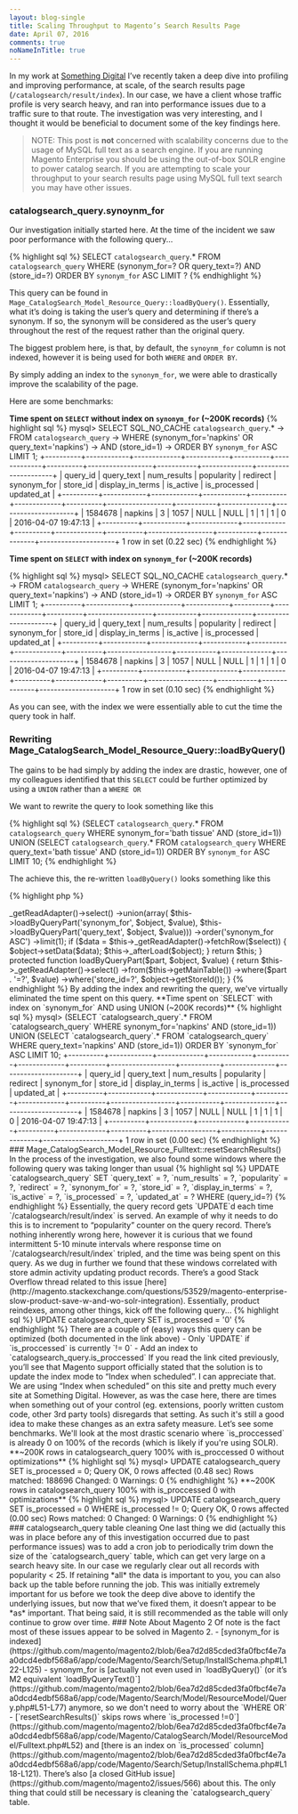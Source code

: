 ```yaml
---
layout: blog-single
title: Scaling Throughput to Magento’s Search Results Page
date: April 07, 2016
comments: true
noNameInTitle: true
---
```


In my work at [Something Digital](http://somethingdigital.com/) I’ve recently taken a deep dive into profiling and improving performance, at scale, of the search results page (`/catalogsearch/result/index`). In our case, we have a client whose traffic profile is very search heavy, and ran into performance issues due to a traffic sure to that route. The investigation was very interesting, and I thought it would be beneficial to document some of the key findings here.

<!-- excerpt_separator -->

> NOTE: This post is **not** concerned with scalability concerns due to the usage of MySQL full text as a search engine. If you are running Magento Enterprise you should be using the out-of-box SOLR engine to power catalog search. If you are attempting to scale your throughput to your search results page using MySQL full text search you may have other issues.

### catalogsearch_query.synoynm_for

Our investigation initially started here. At the time of the incident we saw poor performance with the following query...


{% highlight sql %}
SELECT `catalogsearch_query`.* FROM `catalogsearch_query` WHERE (synonym_for=? OR query_text=?) AND (store_id=?) ORDER BY `synonym_for` ASC LIMIT ?
{% endhighlight %}

This query can be found in `Mage_CatalogSearch_Model_Resource_Query::loadByQuery()`. Essentially, what it’s doing is taking the user’s query and determining if there’s a synonym. If so, the synonym will be considered as the user’s query throughout the rest of the request rather than the original query.

The biggest problem here, is that, by default, the `synoynm_for` column is not indexed, however it is being used for both `WHERE` and `ORDER BY`.

By simply adding an index to the `synonym_for`, we were able to drastically improve the scalability of the page.

Here are some benchmarks:

**Time spent on `SELECT` without index on `synonym_for` (~200K records)**
{% highlight sql %}
mysql> SELECT SQL_NO_CACHE `catalogsearch_query`.*
    -> FROM `catalogsearch_query`
    -> WHERE (synonym_for='napkins' OR query_text='napkins')
    -> AND (store_id=1)
    -> ORDER BY `synonym_for` ASC LIMIT 1;
+----------+------------+-------------+------------+----------+-------------+----------+------------------+-----------+--------------+---------------------+
| query_id | query_text | num_results | popularity | redirect | synonym_for | store_id | display_in_terms | is_active | is_processed | updated_at          |
+----------+------------+-------------+------------+----------+-------------+----------+------------------+-----------+--------------+---------------------+
|  1584678 | napkins    |           3 |       1057 | NULL     | NULL        |        1 |                1 |         1 |            0 | 2016-04-07 19:47:13 |
+----------+------------+-------------+------------+----------+-------------+----------+------------------+-----------+--------------+---------------------+
1 row in set (0.22 sec)
{% endhighlight %}

**Time spent on `SELECT` with index on `synonym_for` (~200K records)**

{% highlight sql %}
mysql> SELECT SQL_NO_CACHE `catalogsearch_query`.*
    -> FROM `catalogsearch_query`
    -> WHERE (synonym_for='napkins' OR query_text='napkins')
    -> AND (store_id=1)
    -> ORDER BY `synonym_for` ASC LIMIT 1;
+----------+------------+-------------+------------+----------+-------------+----------+------------------+-----------+--------------+---------------------+
| query_id | query_text | num_results | popularity | redirect | synonym_for | store_id | display_in_terms | is_active | is_processed | updated_at          |
+----------+------------+-------------+------------+----------+-------------+----------+------------------+-----------+--------------+---------------------+
|  1584678 | napkins    |           3 |       1057 | NULL     | NULL        |        1 |                1 |         1 |            0 | 2016-04-07 19:47:13 |
+----------+------------+-------------+------------+----------+-------------+----------+------------------+-----------+--------------+---------------------+
1 row in set (0.10 sec)
{% endhighlight %}

As you can see, with the index we were essentially able to cut the time the query took in half.

### Rewriting Mage_CatalogSearch_Model_Resource_Query::loadByQuery()

The gains to be had simply by adding the index are drastic, however, one of my colleagues identified that this `SELECT` could be further optimized by using a `UNION` rather than a `WHERE OR`

We want to rewrite the query to look something like this

{% highlight sql %}
(SELECT  `catalogsearch_query`.* FROM `catalogsearch_query` WHERE synonym_for='bath tissue' AND (store_id=1)) UNION (SELECT `catalogsearch_query`.* FROM `catalogsearch_query` WHERE query_text='bath tissue' AND (store_id=1)) ORDER BY `synonym_for` ASC LIMIT 10;
{% endhighlight %}

The achieve this, the re-written `loadByQuery()` looks something like this

{% highlight php %}
<?php

public function loadByQuery(Mage_Core_Model_Abstract $object, $value)
{
    $select = $this->_getReadAdapter()->select()
        ->union(array(
            $this->loadByQueryPart('synonym_for', $object, $value),
            $this->loadByQueryPart('query_text', $object, $value)))
        ->order('synonym_for ASC')
        ->limit(1);

    if ($data = $this->_getReadAdapter()->fetchRow($select)) {
        $object->setData($data);
        $this->_afterLoad($object);
    }

    return $this;
}

protected function loadByQueryPart($part, $object, $value)
{
    return $this->_getReadAdapter()->select()
        ->from($this->getMainTable())
        ->where($part . '=?', $value)
        ->where('store_id=?', $object->getStoreId());
}
{% endhighlight %}

By adding the index and rewriting the query, we've virtually eliminated the time spent on this query.

**Time spent on `SELECT` with index on `synonym_for` AND using UNION (~200K records)**

{% highlight sql %}
mysql> (SELECT  `catalogsearch_query`.* FROM `catalogsearch_query` WHERE synonym_for='napkins' AND (store_id=1)) UNION (SELECT `catalogsearch_query`.* FROM `catalogsearch_query` WHERE query_text='napkins' AND (store_id=1)) ORDER BY `synonym_for` ASC LIMIT 10;
+----------+------------+-------------+------------+----------+-------------+----------+------------------+-----------+--------------+---------------------+
| query_id | query_text | num_results | popularity | redirect | synonym_for | store_id | display_in_terms | is_active | is_processed | updated_at          |
+----------+------------+-------------+------------+----------+-------------+----------+------------------+-----------+--------------+---------------------+
|  1584678 | napkins    |           3 |       1057 | NULL     | NULL        |        1 |                1 |         1 |            0 | 2016-04-07 19:47:13 |
+----------+------------+-------------+------------+----------+-------------+----------+------------------+-----------+--------------+---------------------+
1 row in set (0.00 sec)
{% endhighlight %}

### Mage_CatalogSearch_Model_Resource_Fulltext::resetSearchResults()

In the process of the investigation, we also found some windows where the following query was taking longer than usual

{% highlight sql %}
 UPDATE `catalogsearch_query` SET `query_text` = ?, `num_results` = ?, `popularity` = ?, `redirect` = ?, `synonym_for` = ?, `store_id` = ?, `display_in_terms` = ?, `is_active` = ?, `is_processed` = ?, `updated_at` = ? WHERE (query_id=?)
{% endhighlight %}

Essentially, the query record gets `UPDATE`d each time `/catalogsearch/result/index` is served. An example of why it needs to do this is to increment to “popularity” counter on the query record.

There’s nothing inherently wrong here, however it is curious that we found intermittent 5-10 minute intervals where response time on `/catalogsearch/result/index` tripled, and the time was being spent on this query.

As we dug in further we found that these windows correlated with store admin activity updating product records. There’s a good Stack Overflow thread related to this issue [here](http://magento.stackexchange.com/questions/53529/magento-enterprise-slow-product-save-w-and-wo-solr-integration). Essentially, product reindexes, among other things, kick off the following query...

{% highlight sql %}
UPDATE catalogsearch_query SET is_processed = '0'
{% endhighlight %}

There are a couple of (easy) ways this query can be optimized (both documented in the link above)

- Only `UPDATE` if `is_proccessed` is currently `!= 0`
- Add an index to `catalogsearch_query.is_proccessed`

If you read the link cited previously, you’ll see that Magento support officially stated that the solution is to update the index mode to “Index when scheduled”. I can appreciate that. We are using “Index when scheduled” on this site and pretty much every site at Something Digital. However, as was the case here, there are times when something out of your control (eg. extensions, poorly written custom code, other 3rd party tools) disregards that setting. As such it's still a good idea to make these changes as an extra safety measure.

Let’s see some benchmarks. We'll look at the most drastic scenario where `is_proccessed` is already 0 on 100% of the records (which is likely if you're using SOLR).

**~200K rows in catalogsearch_query 100% with is_proccessed 0 without optimizations**

{% highlight sql %}
mysql> UPDATE catalogsearch_query SET is_processed = 0;
Query OK, 0 rows affected (0.48 sec)
Rows matched: 188696  Changed: 0  Warnings: 0
{% endhighlight %}

**~200K rows in catalogsearch_query 100% with is_proccessed 0 with optimizations**
{% highlight sql %}
mysql> UPDATE catalogsearch_query SET is_processed = 0 WHERE is_processed != 0;
Query OK, 0 rows affected (0.00 sec)
Rows matched: 0  Changed: 0  Warnings: 0
{% endhighlight %}

### catalogsearch_query table cleaning

One last thing we did (actually this was in place before any of this investigation occurred due to past performance issues) was to add a cron job to periodically trim down the size of the `catalogsearch_query` table, which can get very large on a search heavy site. In our case we regularly clear out all records with popularity < 25. If retaining *all* the data is important to you, you can also back up the table before running the job.

This was initially extremely important for us before we took the deep dive above to identify the underlying issues, but now that we’ve fixed them, it doesn’t appear to be *as* important. That being said, it is still recommended as the table will only continue to grow over time.

### Note About Magento 2

Of note is the fact most of these issues appear to be solved in Magento 2.

- [synonym_for is indexed](https://github.com/magento/magento2/blob/6ea7d2d85cded3fa0fbcf4e7aa0dcd4edbf568a6/app/code/Magento/Search/Setup/InstallSchema.php#L122-L125)
- synonym_for is [actually not even used in `loadByQuery()` (or it’s M2 equivalent `loadByQueryText()`](https://github.com/magento/magento2/blob/6ea7d2d85cded3fa0fbcf4e7aa0dcd4edbf568a6/app/code/Magento/Search/Model/ResourceModel/Query.php#L51-L77) anymore, so we don't need to worry about the `WHERE OR`
- [`resetSearchResults()` skips rows where `is_processed !=0`](https://github.com/magento/magento2/blob/6ea7d2d85cded3fa0fbcf4e7aa0dcd4edbf568a6/app/code/Magento/CatalogSearch/Model/ResourceModel/Fulltext.php#L52) and [there is an index on `is_processed` column](https://github.com/magento/magento2/blob/6ea7d2d85cded3fa0fbcf4e7aa0dcd4edbf568a6/app/code/Magento/Search/Setup/InstallSchema.php#L118-L121). There’s also [a closed GitHub issue](https://github.com/magento/magento2/issues/566) about this.

The only thing that could still be necessary is cleaning the `catalogsearch_query` table.
